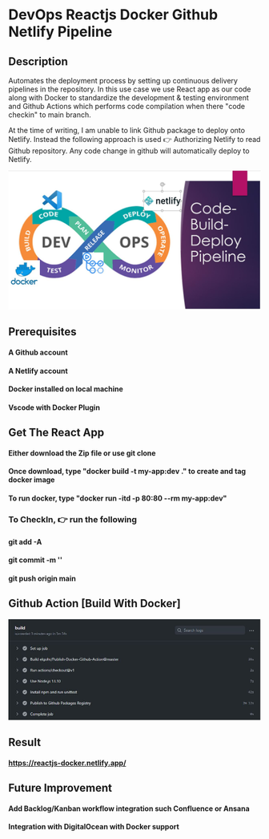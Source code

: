 # DevOps Reactjs Docker Github Netlify Pipeline

## Description
Automates the deployment process by setting up continuous delivery pipelines in the repository.
In this use case we use React app as our code along with Docker to standardize the development & testing environment 
and Github Actions which performs code compilation when there "code checkin" to main branch.

At the time of writing, I am unable to link Github package to deploy onto Netlify. Instead the following approach is used 👉
Authorizing Netlify to read Github repository. Any code change in github will automatically 
deploy to Netlify.

![DevOps](pipeline.JPG?raw=true "Devops")

## Prerequisites
#### A Github account
#### A Netlify account
#### Docker installed on local machine
#### Vscode with Docker Plugin

## Get The React App
#### Either download the Zip file or use git clone
#### Once download, type "docker build -t my-app:dev ." to create and tag docker image
#### To run docker, type "docker run -itd -p 80:80 --rm my-app:dev"

### To CheckIn, 👉 run the following
#### git add -A
#### git commit -m '<your message>'
#### git push origin main
  
## Github Action [Build With Docker] 
![Build](Build.JPG?raw=true "Build")

## Result
#### https://reactjs-docker.netlify.app/

## Future Improvement
#### Add Backlog/Kanban workflow integration such Confluence or Ansana
#### Integration with DigitalOcean with Docker support
